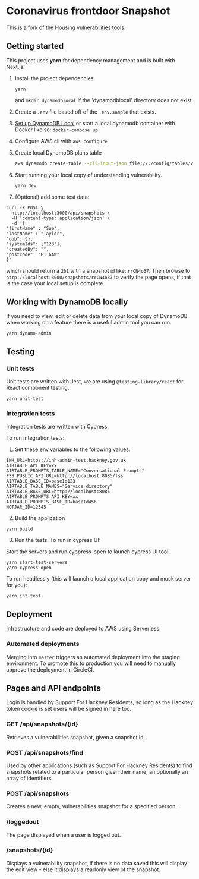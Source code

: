 # Coronavirus frontdoor Snapshot
This is a fork of the Housing vulnerabilities tools. 

## Getting started
This project uses **yarn** for dependency management and is built with Next.js.

1. Install the project dependencies
   ```
   yarn
   ```
   and
   `mkdir dynamodblocal`
   if the 'dynamodblocal' directory does not exist.
2. Create a `.env` file based off of the `.env.sample` that exists.
3. [Set up DynamoDB Local](https://docs.aws.amazon.com/amazondynamodb/latest/developerguide/DynamoDBLocal.html)
or start a local dynamodb container with Docker like so: `docker-compose up`
4. Configure AWS cli with `aws configure`
5. Create local DynamoDB plans table
   ```bash
   aws dynamodb create-table --cli-input-json file://./config/tables/vulnerabilities.json --endpoint-url http://localhost:8000
   ```
6. Start running your local copy of understanding vulnerability.
   ```
   yarn dev
   ```

7. (Optional) add some test data: 
```
curl -X POST \
  http://localhost:3000/api/snapshots \
  -H 'content-type: application/json' \
  -d '{
"firstName" : "Sue",
"lastName" : "Taylor",
"dob": {},
"systemIds": ["123"],
"createdBy": "",
"postcode": "E1 6AW"
}'
```
which should return a `201` with a snapshot id like: `rrCN4o37`. Then browse to `http://localhost:3000/snapshots/rrCN4o37` to verify the page opens, if that is the case your local setup is complete.

## Working with DynamoDB locally
If you need to view, edit or delete data from your local copy of DynamoDB when working on a feature
there is a useful admin tool you can run.

```(bash)
yarn dynamo-admin
```

## Testing

### Unit tests
Unit tests are written with Jest, we are using `@testing-library/react` for React component testing.

```(bash)
yarn unit-test
```

### Integration tests
Integration tests are written with Cypress.

To run integration tests:

1. Set these env variables to the following values:
```(bash)
INH_URL=https://inh-admin-test.hackney.gov.uk
AIRTABLE_API_KEY=xx
AIRTABLE_PROMPTS_TABLE_NAME="Conversational Prompts"
FSS_PUBLIC_API_URL=http://localhost:8085/fss
AIRTABLE_BASE_ID=baseId123
AIRTABLE_TABLE_NAMES="Service directory"
AIRTABLE_BASE_URL=http://localhost:8085
AIRTABLE_PROMPTS_API_KEY=xx
AIRTABLE_PROMPTS_BASE_ID=baseId456
HOTJAR_ID=12345
```

2. Build the application
```(bash)
yarn build
```

3. Run the tests:
To run in cypress UI:

Start the servers and run cyppress-open to launch cypress UI tool:

```(bash)
yarn start-test-servers
yarn cypress-open
```

To run headlessly (this will launch a local application copy and mock server for you):

```(bash)
yarn int-test
```

## Deployment
Infrastructure and code are deployed to AWS using Serverless.

### Automated deployments
Merging into `master` triggers an automated deployment into the staging environment.
To promote this to production you will need to manually approve the deployment in CircleCI.

## Pages and API endpoints
Login is handled by Support For Hackney Residents, so long as the Hackney token cookie is set users will be signed in here too.

### GET /api/snapshots/{id}
Retrieves a vulnerabilities snapshot, given a snapshot id.

### POST /api/snapshots/find
Used by other applications (such as Support For Hackney Residents) to find snapshots related to a particular person given their name, an optionally an array of identifiers.

### POST /api/snapshots
Creates a new, empty, vulnerabilities snapshot for a specified person.

### /loggedout
The page displayed when a user is logged out.

### /snapshots/{id}
Displays a vulnerability snapshot, if there is no data saved this will display the edit view - else it displays a readonly view of the snapshot.

